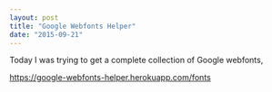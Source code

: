 ```yaml
---
layout: post
title: "Google Webfonts Helper"
date: "2015-09-21"
---
```


Today I was trying to get a complete collection of Google webfonts,


https://google-webfonts-helper.herokuapp.com/fonts
